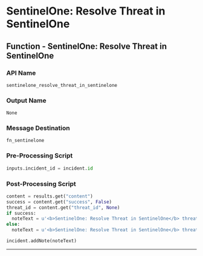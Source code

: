 <!--
    DO NOT MANUALLY EDIT THIS FILE
    THIS FILE IS AUTOMATICALLY GENERATED WITH resilient-sdk codegen
-->

# SentinelOne: Resolve Threat in SentinelOne

## Function - SentinelOne: Resolve Threat in SentinelOne

### API Name
`sentinelone_resolve_threat_in_sentinelone`

### Output Name
`None`

### Message Destination
`fn_sentinelone`

### Pre-Processing Script
```python
inputs.incident_id = incident.id
```

### Post-Processing Script
```python
content = results.get("content")
success = content.get("success", False)
threat_id = content.get("threat_id", None)
if success:
  noteText = u'<b>SentinelOne: Resolve Threat in SentinelOne</b> threatId {0} resolved.'.format(threat_id)
else:
  noteText = u'<b>SentinelOne: Resolve Threat in SentinelOne</b> threatId {0}: check analystVerdict and incidentStatus in SentinelOne.'.format(threat_id)

incident.addNote(noteText)
```

---


